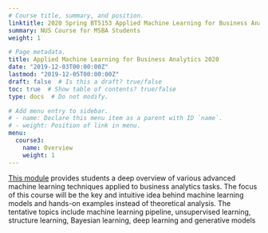```yaml
---
# Course title, summary, and position.
linktitle: 2020 Spring BT5153 Applied Machine Learning for Business Analytics
summary: NUS Course for MSBA Students
weight: 1

# Page metadata.
title: Applied Machine Learning for Business Analytics 2020
date: "2019-12-03T00:00:00Z"
lastmod: "2019-12-05T00:00:00Z"
draft: false  # Is this a draft? true/false
toc: true  # Show table of contents? true/false
type: docs  # Do not modify.

# Add menu entry to sidebar.
# - name: Declare this menu item as a parent with ID `name`.
# - weight: Position of link in menu.
menu:
  course3:
    name: Overview
    weight: 1
---
```

[This module](https://nusmsba.github.io/) provides students a deep overview of various advanced machine learning techniques applied to business analytics tasks. The focus of this course will be the key and intuitive idea behind machine learning models and hands-on examples instead of theoretical analysis. The tentative topics include machine learning pipeline, unsupervised learning, structure learning, Bayesian learning, deep learning and generative models
